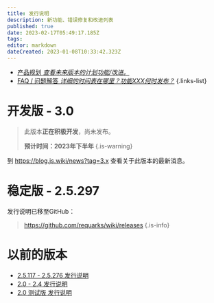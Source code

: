 ```yaml
---
title: 发行说明
description: 新功能、错误修复和改进列表
published: true
date: 2023-02-17T05:49:17.185Z
tags: 
editor: markdown
dateCreated: 2023-01-08T10:33:42.323Z
---
```


- [产品规划 *查看未来版本的计划功能/改进。*](/releases/roadmap)
- [FAQ / 问题解答 *详细的时间表在哪里？功能XXX何时发布？*](/releases/about)
{.links-list}

# 开发版 - 3.0

> 此版本**正在积极开发**，尚未发布。
>
> **预计时间：2023年下半年**
{.is-warning}

到 https://blog.js.wiki/news?tag=3.x 查看关于此版本的最新消息。

# 稳定版 - 2.5.297

发行说明已移至GitHub：
> https://github.com/requarks/wiki/releases
{.is-info}

# 以前的版本

- [2.5.117 - 2.5.276 发行说明](/releases/2p5)
- [2.0 - 2.4 发行说明](/releases/previous)
- [2.0 测试版 发行说明](/releases/beta)